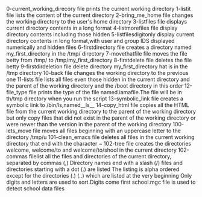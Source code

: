 0-current_working_direcory file prints the current working directory
1-listit  file lists the content of the current directory
2-bring_me_home file changes the working directory to the user's home directory
3-listfiles file displays current directory contents in a long format
4-listmorefiles file display directory contents including those hidden
5-listfilesdigitonly display current directory contents in long format,with user and group IDS displayed numerically and hidden files
6-firstdirectory file creates a directory named my_first_directory in the /tmp/ directory
7-movethatfile file moves the file betty from /tmp/ to /tmp/my_first_directory
8-firstdelete file deletes the file betty
9-firstdirdeletion file delete directory my_first_directory hat is in the /tmp directory
10-back file changes the working directory to the previous one
11-lists file lists all files even those hidden in the current directory and the parent of the working directory and the /boot directory in this order
12-file_type file prints the type of the file named iamafile.The file will be in th/tmp directory when you run the script
13-symbolic_link file creates a symbolic link to /bin/ls,named__ls__
14-copy_html file copies all the HTML file from the current working directory to the parent of the working directory but only copy files that did not exist in the parent of the working directory or were newer than the version in the parent of the working directory
100-lets_move file moves all files beginning with an uppercase letter to the directory /tmp/u
101-clean_emacs file deletes all files in the current working directory that end with the character ~
102-tree file creates the directories welcome, welcome/to and welcome/to/shool in the current directory
102-commas filelist all the files and directories of the current directory, separated by commas (,)
Directory names end with a slash (/)
files and directories starting with a dot (.) are listed
The listing is alpha ordered except for the directories (.) (..) which are listed at the very beginning
Only digits and letters are used to sort.Digits come first
school.mgc file is used to detect school data files

